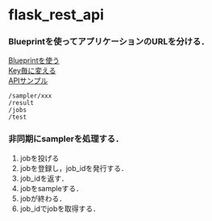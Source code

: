 # flask_rest_api


### Blueprintを使ってアプリケーションのURLを分ける．
[Blueprintを使う](https://qiita.com/m-masaki72/items/b07f7dfe4c8965486af3)  
[Key毎に変える](https://qiita.com/tomson784/items/406281bef7a5b2eb3cd8)  
[APIサンプル](https://qiita.com/tchnkmr/items/26d271886b46c4e52dc1)

    /sampler/xxx
    /result
    /jobs
    /test

### 非同期にsamplerを処理する．

1. jobを投げる
2. jobを登録し，job_idを発行する．
3. job_idを返す．
4. jobをsampleする．
5. jobが終わる．
6. job_idでjobを取得する．
